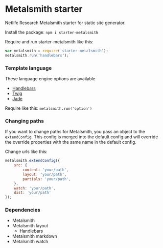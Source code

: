 # Metalsmith starter

Netlife Research Metalsmith starter for static site generator.

Install the package:
`npm i starter-metalsmith`

Require and run starter-metalsmith like this:
```javascript
var metalsmith = require('starter-metalsmith');
metalsmith.run('handlebars');`
```

### Template language
These language engine options are available
* [Handlebars](http://handlebarsjs.com/)
* [Twig](http://twig.sensiolabs.org/)
* [Jade](http://jade-lang.com/)

 Require like this: `metalsmith.run('option')`

### Changing paths
If you want to change paths for Metalsmith, you pass an object to the `extendConfig`. This config is merged into the default config and will override the override properties with the same name in the default config.

Change urls like this:
```javascript
metalsmith.extendConfig({
    src: {
        content: 'your/path',
        layout: 'your/path',
        partials: 'your/path',
    },
    watch: 'your/path',
    dist: 'your/path'
});
```

### Dependencies
* Metalsmith
* Metalsmith layout
    * Handlebars
* Metalsmith markdown
* Metalsmith watch
